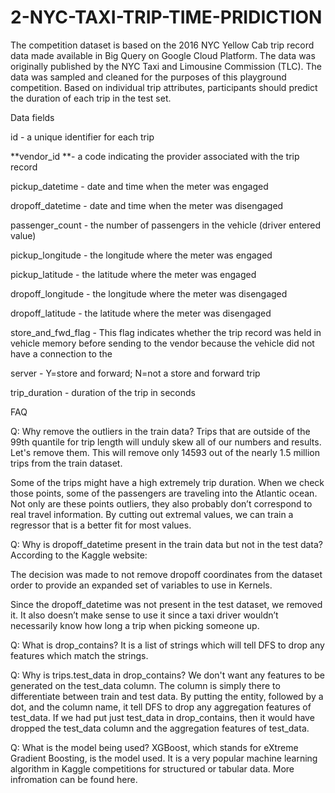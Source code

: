 # 2-NYC-TAXI-TRIP-TIME-PRIDICTION
 
 The competition dataset is based on the 2016 NYC Yellow Cab trip record data made available in Big Query on Google Cloud Platform. The data was originally published by the NYC Taxi and Limousine Commission (TLC). The data was sampled and cleaned for the purposes of this playground competition. Based on individual trip attributes, participants should predict the duration of each trip in the test set.
 
 Data fields
 
 id - a unique identifier for each trip

**vendor_id **- a code indicating the provider associated with the trip record

pickup_datetime - date and time when the meter was engaged

dropoff_datetime - date and time when the meter was disengaged

passenger_count - the number of passengers in the vehicle (driver entered value)

pickup_longitude - the longitude where the meter was engaged

pickup_latitude - the latitude where the meter was engaged

dropoff_longitude - the longitude where the meter was disengaged

dropoff_latitude - the latitude where the meter was disengaged

store_and_fwd_flag - This flag indicates whether the trip record was held in vehicle memory before sending to the vendor because the vehicle did not have a connection to the

server - Y=store and forward; N=not a store and forward trip

trip_duration - duration of the trip in seconds

FAQ

Q: Why remove the outliers in the train data? Trips that are outside of the 99th quantile for trip length will unduly skew all of our numbers and results. Let's remove them. This will remove only 14593 out of the nearly 1.5 million trips from the train dataset.

Some of the trips might have a high extremely trip duration. When we check those points, some of the passengers are traveling into the Atlantic ocean. Not only are these points outliers, they also probably don’t correspond to real travel information. By cutting out extremal values, we can train a regressor that is a better fit for most values.

Q: Why is dropoff_datetime present in the train data but not in the test data? According to the Kaggle website:

The decision was made to not remove dropoff coordinates from the dataset order to provide an expanded set of variables to use in Kernels.

Since the dropoff_datetime was not present in the test dataset, we removed it. It also doesn’t make sense to use it since a taxi driver wouldn’t necessarily know how long a trip when picking someone up.

Q: What is drop_contains? It is a list of strings which will tell DFS to drop any features which match the strings.

Q: Why is trips.test_data in drop_contains? We don't want any features to be generated on the test_data column. The column is simply there to differentiate between train and test data. By putting the entity, followed by a dot, and the column name, it tell DFS to drop any aggregation features of test_data. If we had put just test_data in drop_contains, then it would have dropped the test_data column and the aggregation features of test_data.

Q: What is the model being used? XGBoost, which stands for eXtreme Gradient Boosting, is the model used. It is a very popular machine learning algorithm in Kaggle competitions for structured or tabular data. More infromation can be found here.
